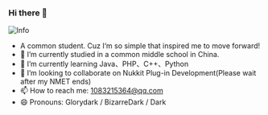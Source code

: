 ### Hi there 👋
![Info](https://github-readme-stats.vercel.app/api?username=glorydark&show_icons=true&theme=dracula)
- A common student. Cuz I‘m so simple that inspired me to move forward!
- 🔭 I’m currently studied in a common middle school in China.
- 🌱 I’m currently learning Java、PHP、C++、Python
- 👯 I’m looking to collaborate on Nukkit Plug-in Development(Please wait after my NMET ends)
- 📫 How to reach me: 1083215364@qq.com
- 😄 Pronouns: Glorydark / BizarreDark / Dark

